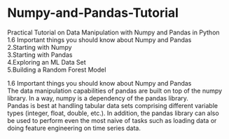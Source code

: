 # Numpy-and-Pandas-Tutorial
Practical Tutorial on Data Manipulation with Numpy and Pandas in Python</br>
1.6 Important things you should know about Numpy and Pandas</br>
2.Starting with Numpy</br>
3.Starting with Pandas</br>
4.Exploring an ML Data Set</br>
5.Building a Random Forest Model</br>

1.6 Important things you should know about Numpy and Pandas</br>
The data manipulation capabilities of pandas are built on top of the numpy library. In a way, numpy is a dependency of the pandas library.</br>
Pandas is best at handling tabular data sets comprising different variable types (integer, float, double, etc.). In addition, the pandas library can also be used to perform even the most naive of tasks such as loading data or doing feature engineering on time series data.</br>
